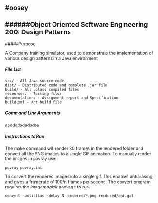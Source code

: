 #oosey
-
######Object Oriented Software Engineering 200: Design Patterns
-

#####Purpose

A Company training simulator, used to demonstrate the implementation of various design patterns in a Java environment

##### File List

```
src/ - All Java source code
dist/ - Distributed code and complete .jar file
build/ - All .class compiled files
resources/ - Testing files
documentation/ - Assignment report and Specification
build.xml - Ant build file
```

##### Command Line Arguments

asddadsdadsdsa

##### Instructions to Run

The make command will render 30 frames in the rendered folder and convert all the PNG images to a single GIF animation. To manually render the images in povray use:

```
povray povray.ini
```

To convert the rendered images into a single gif. This enables antialiasing and gives a framerate of 100/n frames per second. The convert program requires the *imagemagick* package to run.

```
convert -antialias -delay N rendered/*.png rendered/ani.gif
```